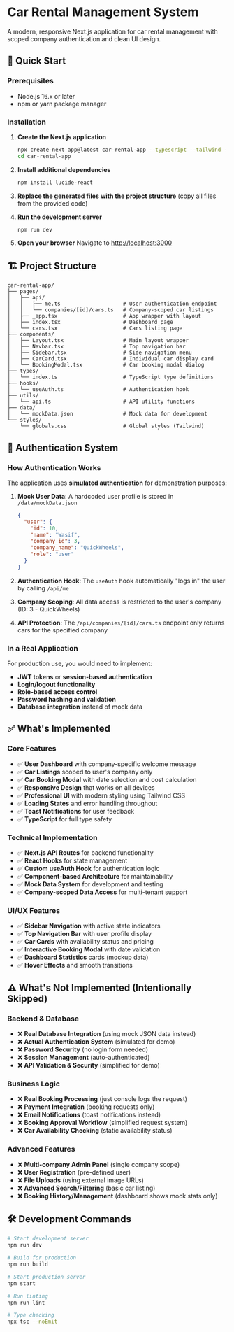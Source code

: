 # Car Rental Management System

A modern, responsive Next.js application for car rental management with scoped company authentication and clean UI design.

## 🚀 Quick Start

### Prerequisites

- Node.js 16.x or later
- npm or yarn package manager

### Installation

1. **Create the Next.js application**

   ```bash
   npx create-next-app@latest car-rental-app --typescript --tailwind --eslint
   cd car-rental-app
   ```

2. **Install additional dependencies**

   ```bash
   npm install lucide-react
   ```

3. **Replace the generated files with the project structure** (copy all files from the provided code)

4. **Run the development server**

   ```bash
   npm run dev
   ```

5. **Open your browser**
   Navigate to [http://localhost:3000](http://localhost:3000)

## 🏗️ Project Structure

```
car-rental-app/
├── pages/
│   ├── api/
│   │   ├── me.ts                    # User authentication endpoint
│   │   └── companies/[id]/cars.ts   # Company-scoped car listings
│   ├── _app.tsx                     # App wrapper with layout
│   ├── index.tsx                    # Dashboard page
│   └── cars.tsx                     # Cars listing page
├── components/
│   ├── Layout.tsx                   # Main layout wrapper
│   ├── Navbar.tsx                   # Top navigation bar
│   ├── Sidebar.tsx                  # Side navigation menu
│   ├── CarCard.tsx                  # Individual car display card
│   └── BookingModal.tsx             # Car booking modal dialog
├── types/
│   └── index.ts                     # TypeScript type definitions
├── hooks/
│   └── useAuth.ts                   # Authentication hook
├── utils/
│   └── api.ts                       # API utility functions
├── data/
│   └── mockData.json                # Mock data for development
└── styles/
    └── globals.css                  # Global styles (Tailwind)
```

## 🔐 Authentication System

### How Authentication Works

The application uses **simulated authentication** for demonstration purposes:

1. **Mock User Data**: A hardcoded user profile is stored in `/data/mockData.json`

   ```json
   {
     "user": {
       "id": 10,
       "name": "Wasif",
       "company_id": 3,
       "company_name": "QuickWheels",
       "role": "user"
     }
   }
   ```

2. **Authentication Hook**: The `useAuth` hook automatically "logs in" the user by calling `/api/me`

3. **Company Scoping**: All data access is restricted to the user's company (ID: 3 - QuickWheels)

4. **API Protection**: The `/api/companies/[id]/cars.ts` endpoint only returns cars for the specified company

### In a Real Application

For production use, you would need to implement:

- **JWT tokens** or **session-based authentication**
- **Login/logout functionality**
- **Role-based access control**
- **Password hashing and validation**
- **Database integration** instead of mock data

## ✅ What's Implemented

### Core Features

- ✅ **User Dashboard** with company-specific welcome message
- ✅ **Car Listings** scoped to user's company only
- ✅ **Car Booking Modal** with date selection and cost calculation
- ✅ **Responsive Design** that works on all devices
- ✅ **Professional UI** with modern styling using Tailwind CSS
- ✅ **Loading States** and error handling throughout
- ✅ **Toast Notifications** for user feedback
- ✅ **TypeScript** for full type safety

### Technical Implementation

- ✅ **Next.js API Routes** for backend functionality
- ✅ **React Hooks** for state management
- ✅ **Custom useAuth Hook** for authentication logic
- ✅ **Component-based Architecture** for maintainability
- ✅ **Mock Data System** for development and testing
- ✅ **Company-scoped Data Access** for multi-tenant support

### UI/UX Features

- ✅ **Sidebar Navigation** with active state indicators
- ✅ **Top Navigation Bar** with user profile display
- ✅ **Car Cards** with availability status and pricing
- ✅ **Interactive Booking Modal** with date validation
- ✅ **Dashboard Statistics** cards (mockup data)
- ✅ **Hover Effects** and smooth transitions

## ⚠️ What's Not Implemented (Intentionally Skipped)

### Backend & Database

- ❌ **Real Database Integration** (using mock JSON data instead)
- ❌ **Actual Authentication System** (simulated for demo)
- ❌ **Password Security** (no login form needed)
- ❌ **Session Management** (auto-authenticated)
- ❌ **API Validation & Security** (simplified for demo)

### Business Logic

- ❌ **Real Booking Processing** (just console logs the request)
- ❌ **Payment Integration** (booking requests only)
- ❌ **Email Notifications** (toast notifications instead)
- ❌ **Booking Approval Workflow** (simplified request system)
- ❌ **Car Availability Checking** (static availability status)

### Advanced Features

- ❌ **Multi-company Admin Panel** (single company scope)
- ❌ **User Registration** (pre-defined user)
- ❌ **File Uploads** (using external image URLs)
- ❌ **Advanced Search/Filtering** (basic car listing)
- ❌ **Booking History/Management** (dashboard shows mock stats only)

## 🛠️ Development Commands

```bash
# Start development server
npm run dev

# Build for production
npm run build

# Start production server
npm start

# Run linting
npm run lint

# Type checking
npx tsc --noEmit
```
